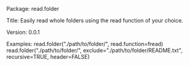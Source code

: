 Package: read.folder

Title: Easily read whole folders using the read function of your choice.

Version: 0.0.1

Examples:
    read.folder("./path/to/folder/", read.function=fread)
    read.folder("./path/to/folder/", exclude="./path/to/folder/README.txt", recursive=TRUE, header=FALSE)